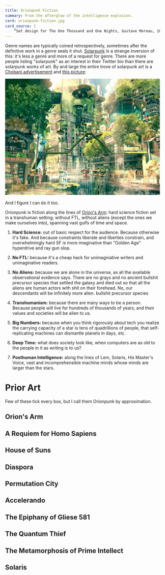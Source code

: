 ```yaml
---
title: Orionpunk Fiction
summary: From the afterglow of the intelligence explosion.
card: orionpunk-fiction.jpg
card_source: |
    “Set design for The One Thousand and One Nights, Gustave Moreau, 1876, oil on canvas, auctioned by Christie's”, DALL-E, June 2022.
---
```


Genre names are typically coined retrospectively, sometimes after the definitive
work in a genre seals it shut. [Solarpunk][solar] is a strange inversion of
this: it's less a genre and more of a request for genre. There are more people
listing "solarpunk" as an interest in their Twitter bio than there are solarpunk
works of art. By and large the entire trove of solarpunk art is a [Chobani
advertisement][ad] and [this picture][ib]:

![An anime style image of a dense city, sunlit city, full of trees and with a floating tram on a canal.](/assets/content/orionpunk-fiction/ib.jpg)

[solar]: https://en.wikipedia.org/wiki/Solarpunk
[ad]: https://www.youtube.com/watch?v=z-Ng5ZvrDm4
[ib]: https://www.iamag.co/the-art-of-imperial-boy/imperial-boy-16/

And I figure I can do it too.

Orionpunk is fiction along the lines of [Orion's Arm][oa]: hard science fiction
set in a transhuman setting; without FTL, without aliens (except the ones we
make ourselves into), spanning vast gulfs of time and space.

[oa]: https://www.orionsarm.com/

1. **Hard Science:** out of basic respect for the audience. Because otherwise
   it's fake. And because constraints liberate and liberties constrain, and
   overwhelmingly hard SF is more imaginative than "Golden Age" hyperdrive and
   ray gun slop.

1. **No FTL:** because it's a cheap hack for unimagniative writers and
   unimaginative readers.

1. **No Aliens:** because we are alone in the universe, as all the available
   observational evidence says. There are no grays and no ancient bullshit
   precursor species that settled the galaxy and died out so that all the aliens
   are human actors with shit on their forehead. No, our descendants will be
   infinitely more alien.  bullshit precursor species

1. **Transhumanism:** because there are many ways to be a person. Because people
   will live for hundreds of thousands of years, and their values and societies
   will be alien to us.

1. **Big Numbers:** because when you think rigorously about tech you realize the
   carrying capacity of a star is tens of quadrillions of people, that
   self-replicating machines can dismantle planets in days, etc.

1. **Deep Time:** what does society look like, when computers are as old to the
   people in it as writing is to us?

1. **Posthuman Intelligence:** along the lines of Lem, Solaris, His Master's
   Voice, vast and incomprehensible machine minds whose minds are larger than
   the stars.

# Prior Art

Few of these tick every box, but I call them Orionpunk by approximation.

## Orion's Arm


## A Requiem for Homo Sapiens


## House of Suns


## Diaspora


## Permutation City


## Accelerando


## The Epiphany of Gliese 581


## The Quantum Thief


## The Metamorphosis of Prime Intellect


## Solaris
